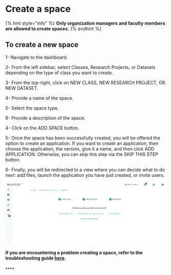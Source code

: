 # Create a space

{% hint style="info" %}
**Only organization managers and faculty members are allowed to create spaces.** 
{% endhint %}

## To create a new space

1- Navigate to the dashboard.

2- From the left sidebar, select Classes, Research Projects, or Datasets depending on the type of class you want to create.

3- From the top-right, click on NEW CLASS, NEW RESEARCH PROJECT, OR NEW DATASET.

4- Provide a name of the space.

5- Select the space type.

6- Provide a description of the space.

4- Click on the ADD SPACE button.

5- Once the space has been successfully created, you will be offered the option to create an application. If you want to create an application, then choose the application, the version, give it a name, and then click ADD APPLICATION. Otherwise, you can skip this step via the SKIP THIS STEP button.



6- Finally, you will be redirected to a view where you can decide what to do next: add files, launch the application you have just created, or invite users.

![](../../.gitbook/assets/screen-shot-2020-02-12-at-3.24.12-pm-2%20%282%29.png)



#### If you are encountering a problem creating a space, refer to the troubleshooting guide [here](../../troubleshooting/authorization-issues/cannot-create-a-space.md).

\*\*\*\*

